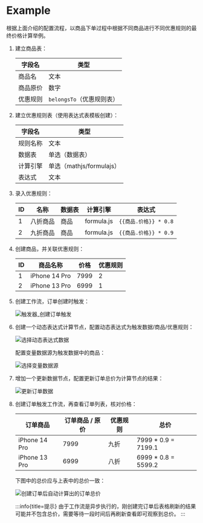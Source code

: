 # Example

根据上面介绍的配置流程，以商品下单过程中根据不同商品进行不同优惠规则的最终价格计算举例。

1.  建立商品表：

    | 字段名   | 类型                      |
    | -------- | ------------------------- |
    | 商品名   | 文本                      |
    | 商品原价 | 数字                      |
    | 优惠规则 | `belongsTo`（优惠规则表） |

2.  建立优惠规则表（使用表达式表模板创建）：

    | 字段名   | 类型                     |
    | -------- | ------------------------ |
    | 规则名称 | 文本                     |
    | 数据表   | 单选（数据表）           |
    | 计算引擎 | 单选（mathjs/formulajs） |
    | 表达式   | 文本                     |

3.  录入优惠规则：

    | ID  | 名称     | 数据表 | 计算引擎   | 表达式                |
    | --- | -------- | ------ | ---------- | --------------------- |
    | 1   | 八折商品 | 商品   | formula.js | `{{商品.价格}} * 0.8` |
    | 2   | 九折商品 | 商品   | formula.js | `{{商品.价格}} * 0.9` |

4.  创建商品，并关联优惠规则：

    | ID  | 商品名称      | 价格 | 优惠规则 |
    | --- | ------------- | ---- | -------- |
    | 1   | iPhone 14 Pro | 7999 | 2        |
    | 2   | iPhone 13 Pro | 6999 | 1        |

5.  创建工作流，订单创建时触发：

    ![触发器_创建订单触发](https://static-docs.nocobase.com/f181f75b10007afd5de068f3458d2e04.png)

6.  创建一个动态表达式计算节点，配置动态表达式为触发数据/商品/优惠规则：

    ![选择动态表达式数据](https://static-docs.nocobase.com/21ccc63e604dd90b7d26c3c33c12d671.png)

    配置变量数据源为触发数据中的商品：

    ![选择变量数据源](https://static-docs.nocobase.com/afbffe9661539d26e4b175ae8a4b28f7.png)

7.  增加一个更新数据节点，配置更新订单总价为计算节点的结果：

    ![更新订单数据](https://static-docs.nocobase.com/5cc7ffb113c8d6a2fd3b1b34abe06dcc.png)

8.  创建订单触发工作流，再查看订单列表，核对价格：

    | 订单商品      | 订单商品 / 原价 | 优惠规则 | 总价                 |
    | ------------- | --------------- | -------- | -------------------- |
    | iPhone 14 Pro | 7999            | 九折     | 7999 \* 0.9 = 7199.1 |
    | iPhone 13 Pro | 6999            | 八折     | 6999 \* 0.8 = 5599.2 |

    下图中的总价应与上表中的总价一致：

    ![创建订单后自动计算出的订单总价](https://static-docs.nocobase.com/a5610aca292e79c4841c97457bd3cc7c.png)

    :::info{title=提示}
    由于工作流是异步执行的，刚创建完订单后表格刷新的结果可能并不包含总价，需要等待一段时间后再刷新查看即可观察到总价。
    :::
